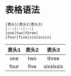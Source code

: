 # 表格语法
```
|表头1|表头2|表头3|
|:-:|:-:|:-:|
|one|two|three|
|four|five|sixsixsix|
```

|表头1|表头2|表头3|
|:-:|:-:|:-:|
|one|two|three|
|four|five|sixsixsix|
